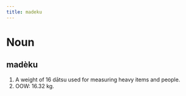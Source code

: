 ```yaml
---
title: madeku
---
```


# Noun

## madèku

1. A weight of 16 dātsu used for measuring heavy items and people.
2. OOW: 16.32 kg.
